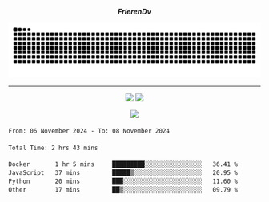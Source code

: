 ***<p align="center">FrierenDv</p>***

<div align="center">
  <picture>
      <source
    media="(prefers-color-scheme: dark)"
      srcset="https://raw.githubusercontent.com/platane/snk/output/github-contribution-grid-snake-dark.svg"
      />
    <source
      media="(prefers-color-scheme: light)"
      srcset="https://raw.githubusercontent.com/xct007/xct007/output/github-contribution-grid-snake.svg"
      />
    <img
      alt="Snake"
      src="https://raw.githubusercontent.com/xct007/xct007/output/github-contribution-grid-snake.svg"
      />
  </picture>

</div>

___
<p align="center">
  <img src="https://readme-stats-blush-eta.vercel.app/api/top-langs/?username=xct007&layout=compact" />
  <img src="https://readme-stats-blush-eta.vercel.app/api?username=xct007&show_icons=true&theme=transparent&hide_title=true&include_all_commits=true" />
</p>

<p align="center">
  <img src="https://github-profile-trophy.vercel.app/?username=xct007&theme=light&margin-w=15" />
</p>
<!--START_SECTION:waka-->

```txt
From: 06 November 2024 - To: 08 November 2024

Total Time: 2 hrs 43 mins

Docker       1 hr 5 mins     █████████░░░░░░░░░░░░░░░░   36.41 %
JavaScript   37 mins         █████▒░░░░░░░░░░░░░░░░░░░   20.95 %
Python       20 mins         ███░░░░░░░░░░░░░░░░░░░░░░   11.60 %
Other        17 mins         ██▒░░░░░░░░░░░░░░░░░░░░░░   09.79 %
```

<!--END_SECTION:waka-->
